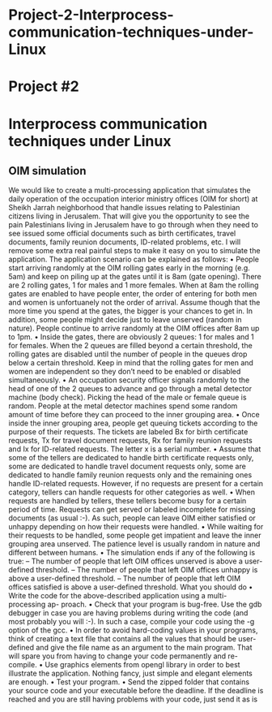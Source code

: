 # Project-2-Interprocess-communication-techniques-under-Linux
# Project #2
# Interprocess communication techniques under Linux
## OIM simulation
We would like to create a multi-processing application that simulates the daily operation
of the occupation interior ministry offices (OIM for short) at Sheikh Jarrah neighborhood
that handle issues relating to Palestinian citizens living in Jerusalem. That will give you
the opportunity to see the pain Palestinians living in Jerusalem have to go through when
they need to see issued some official documents such as birth certificates, travel documents,
family reunion documents, ID-related problems, etc. I will remove some extra real painful
steps to make it easy on you to simulate the application.
The application scenario can be explained as follows:
• People start arriving randomly at the OIM rolling gates early in the morning (e.g.
5am) and keep on piling up at the gates until it is 8am (gate opening). There are
2 rolling gates, 1 for males and 1 more females. When at 8am the rolling gates
are enabled to have people enter, the order of entering for both men and women is
unfortuanely not the order of arrival. Assume though that the more time you spend
at the gates, the bigger is your chances to get in. In addition, some people might
decide just to leave unserved (random in nature).
People continue to arrive randomly at the OIM offices after 8am up to 1pm.
• Inside the gates, there are obviously 2 queues: 1 for males and 1 for females. When
the 2 queues are filled beyond a certain threshold, the rolling gates are disabled until
the number of people in the queues drop below a certain threshold. Keep in mind
that the rolling gates for men and women are independent so they don’t need to be
enabled or disabled simultaneously.
• An occupation security officer signals randomly to the head of one of the 2 queues to
advance and go through a metal detector machine (body check). Picking the head of
the male or female queue is random. People at the metal detector machines spend
some random amount of time before they can proceed to the inner grouping area.
• Once inside the inner grouping area, people get queuing tickets according to the
purpose of their requests. The tickets are labeled Bx for birth certificate requests, Tx
for travel document requests, Rx for family reunion requests and Ix for ID-related
requests. The letter x is a serial number.
• Assume that some of the tellers are dedicated to handle birth certificate requests only,
some are dedicated to handle travel document requests only, some are dedicated
to handle family reunion requests only and the remaining ones handle ID-related
requests. However, if no requests are present for a certain category, tellers can
handle requests for other categories as well.
• When requests are handled by tellers, these tellers become busy for a certain period
of time. Requests can get served or labeled incomplete for missing documents (as
usual :-). As such, people can leave OIM either satisfied or unhappy depending on
how their requests were handled.
• While waiting for their requests to be handled, some people get impatient and leave
the inner grouping area unserved. The patience level is usually random in nature
and different between humans.
• The simulation ends if any of the following is true:
– The number of people that left OIM offices unserved is above a user-defined
threshold.
– The number of people that left OIM offices unhappy is above a user-defined
threshold.
– The number of people that left OIM offices satisfied is above a user-defined
threshold.
What you should do
• Write the code for the above-described application using a multi-processing ap-
proach.
• Check that your program is bug-free. Use the gdb debugger in case you are having
problems during writing the code (and most probably you will :-). In such a case,
compile your code using the -g option of the gcc.
• In order to avoid hard-coding values in your programs, think of creating a text file
that contains all the values that should be user-defined and give the file name as an
argument to the main program. That will spare you from having to change your
code permanently and re-compile.
• Use graphics elements from opengl library in order to best illustrate the application.
Nothing fancy, just simple and elegant elements are enough.
• Test your program.
• Send the zipped folder that contains your source code and your executable before
the deadline. If the deadline is reached and you are still having problems with your
code, just send it as is
